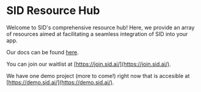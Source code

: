 # SID Resource Hub
Welcome to SID's comprehensive resource hub! Here, we provide an array of resources aimed at facilitating a seamless integration of SID into your app.

Our docs can be found [here](https://github.com/sidhq/SID/blob/main/docs/docs.md).

You can join our waitlist at [https://join.sid.ai/](https://join.sid.ai/).

We have one demo project (more to come!) right now that is accesible at [https://demo.sid.ai/](https://demo.sid.ai/).
